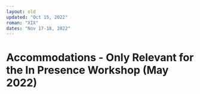 ```yaml
---
layout: old
updated: "Oct 15, 2022"
roman: "XIX"
dates: "Nov 17-18, 2022"
---
```


# Accommodations - Only Relevant for the In Presence Workshop (May 2022)



